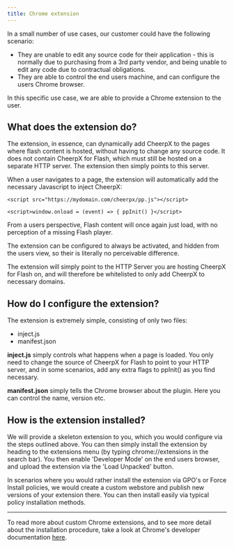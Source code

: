 ```yaml
---
title: Chrome extension
---
```


In a small number of use cases, our customer could have the following scenario:

- They are unable to edit any source code for their application - this is normally due to purchasing from a 3rd party vendor, and being unable to edit any code due to contractual obligations.
- They are able to control the end users machine, and can configure the users Chrome browser.

In this specific use case, we are able to provide a Chrome extension to the user.

## What does the extension do?

The extension, in essence, can dynamically add CheerpX to the pages where flash content is hosted, without having to change any source code. It does not contain CheerpX for Flash, which must still be hosted on a separate HTTP server. The extension then simply points to this server.

When a user navigates to a page, the extension will automatically add the necessary Javascript to inject CheerpX:

`<script src="https://mydomain.com/cheerpx/pp.js"></script>`

`<script>window.onload = (event) => { ppInit() }</script>`

From a users perspective, Flash content will once again just load, with no perception of a missing Flash player.

The extension can be configured to always be activated, and hidden from the users view, so their is literally no perceivable difference.

The extension will simply point to the HTTP Server you are hosting CheerpX for Flash on, and will therefore be whitelisted to only add CheerpX to necessary domains.

## How do I configure the extension?

The extension is extremely simple, consisting of only two files:

- inject.js
- manifest.json

**inject.js** simply controls what happens when a page is loaded. You only need to change the source of CheerpX for Flash to point to your HTTP server, and in some scenarios, add any extra flags to ppInit() as you find necessary.

**manifest.json** simply tells the Chrome browser about the plugin. Here you can control the name, version etc.

## How is the extension installed?

We will provide a skeleton extension to you, which you would configure via the steps outlined above. You can then simply install the extension by heading to the extensions menu (by typing chrome://extensions in the search bar). You then enable 'Developer Mode' on the end users browser, and upload the extension via the 'Load Unpacked' button.

In scenarios where you would rather install the extension via GPO's or Force Install policies, we would create a custom webstore and publish new versions of your extension there. You can then install easily via typical policy installation methods.

---

To read more about custom Chrome extensions, and to see more detail about the installation procedure, take a look at Chrome's developer documentation [here](https://developer.chrome.com/docs/extensions/mv3/getstarted/).
